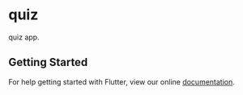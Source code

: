 # quiz

quiz app.

## Getting Started

For help getting started with Flutter, view our online
[documentation](https://flutter.io/).
